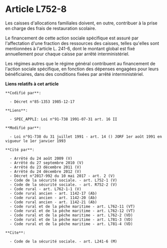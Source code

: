 # Article L752-8

Les caisses d'allocations familiales doivent, en outre, contribuer à la prise en charge des frais de restauration scolaire.

Le financement de cette action sociale spécifique est assuré par l'affectation d'une fraction des ressources des caisses,
telles qu'elles sont mentionnées à l'article L. 241-6, dont le montant global est fixé annuellement pour chaque caisse par
arrêté interministériel.

Les régimes autres que le régime général contribuent au financement de l'action sociale spécifique, en fonction des dépenses
engagées pour leurs bénéficiaires, dans des conditions fixées par arrêté interministériel.

**Liens relatifs à cet article**

	**Codifié par**:

	  - Décret n°85-1353 1985-12-17

	**Liens**:

	  - SPEC_APPLI: Loi n°91-738 1991-07-31 art. 16 II

	**Modifié par**:

	  - Loi n°91-738 du 31 juillet 1991 - art. 14 () JORF 1er août 1991 en vigueur le 1er janvier 1993

	**Cité par**:

	  - Arrêté du 24 août 2009 (V)
	  - Arrêté du 27 septembre 2010 (V)
	  - Arrêté du 23 décembre 2011 (V)
	  - Arrêté du 24 décembre 2012 (V)
	  - Décret n°2017-992 du 10 mai 2017 - art. 2 (V)
	  - Code de la sécurité sociale. - art. L752-1 (V)
	  - Code de la sécurité sociale. - art. R752-2 (V)
	  - Code rural - art. L762-1-1 (V)
	  - Code rural ancien - art. 1142-17 (Ab)
	  - Code rural ancien - art. 1142-20 (Ab)
	  - Code rural ancien - art. 1142-21 (Ab)
	  - Code rural et de la pêche maritime - art. L762-11 (VT)
	  - Code rural et de la pêche maritime - art. L762-12 (VT)
	  - Code rural et de la pêche maritime - art. L762-2 (VD)
	  - Code rural et de la pêche maritime - art. L781-3 (VD)
	  - Code rural et de la pêche maritime - art. L781-4 (VD)

	**Cite**:

	  - Code de la sécurité sociale. - art. L241-6 (M)
